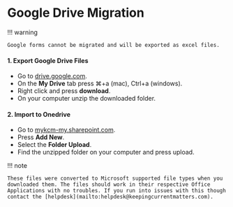 # Google Drive Migration
!!! warning

    Google forms cannot be migrated and will be exported as excel files.

#### 1. Export Google Drive Files
- Go to [drive.google.com](https://drive.google.com).
- On the **My Drive** tab press ⌘+a (mac), Ctrl+a (windows).
- Right click and press **download**.
- On your computer unzip the downloaded folder.

#### 2. Import to Onedrive
- Go to [mykcm-my.sharepoint.com](https://mykcm-my.sharepoint.com).
- Press **Add New**.
- Select the **Folder Upload**.
- Find the unzipped folder on your computer and press upload.

!!! note

    These files were converted to Microsoft supported file types when you downloaded them. The files should work in their respective Office Applications with no troubles. If you run into issues with this though contact the [helpdesk](mailto:helpdesk@keepingcurrentmatters.com).

